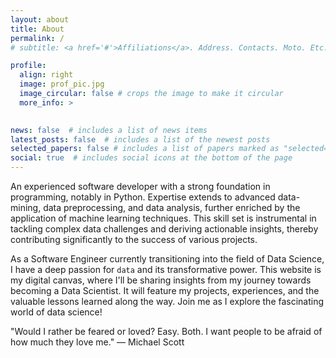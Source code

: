 ```yaml
---
layout: about
title: About
permalink: /
# subtitle: <a href='#'>Affiliations</a>. Address. Contacts. Moto. Etc.

profile:
  align: right
  image: prof_pic.jpg
  image_circular: false # crops the image to make it circular
  more_info: >
    

news: false  # includes a list of news items
latest_posts: false  # includes a list of the newest posts
selected_papers: false # includes a list of papers marked as "selected={true}"
social: true  # includes social icons at the bottom of the page
---
```


An experienced software developer with a strong foundation in programming, notably in Python. Expertise extends to advanced data-mining, data preprocessing, and data analysis, further enriched by the application of machine learning techniques. This skill set is instrumental in tackling complex data challenges and deriving actionable insights, thereby contributing significantly to the success of various projects.

As a Software Engineer currently transitioning into the field of Data Science, I have a deep passion for `data` and its transformative power. This website is my digital canvas, where I'll be sharing insights from my journey towards becoming a Data Scientist. It will feature my projects, experiences, and the valuable lessons learned along the way. Join me as I explore the fascinating world of data science!

"Would I rather be feared or loved? Easy. Both. I want people to be afraid of how much they love me." — Michael Scott

<!-- "Success is not final, failure is not fatal: It is the courage to continue that counts." - Winston Churchill  -->

<!-- Write your biography here. Tell the world about yourself. Link to your favorite [subreddit](http://reddit.com). You can put a picture in, too. The code is already in, just name your picture `prof_pic.jpg` and put it in the `img/` folder.

Put your address / P.O. box / other info right below your picture. You can also disable any of these elements by editing `profile` property of the YAML header of your `_pages/about.md`. Edit `_bibliography/papers.bib` and Jekyll will render your [publications page](/al-folio/publications/) automatically.

Link to your social media connections, too. This theme is set up to use [Font Awesome icons](https://fontawesome.com/) and [Academicons](https://jpswalsh.github.io/academicons/), like the ones below. Add your Facebook, Twitter, LinkedIn, Google Scholar, or just disable all of them. -->